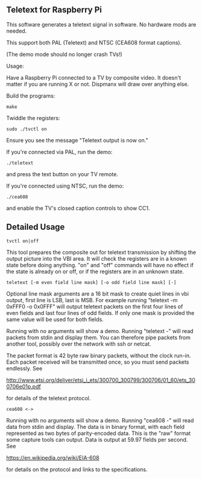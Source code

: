 Teletext for Raspberry Pi
-------------------------

This software generates a teletext signal in software. No hardware
mods are needed.

This support both PAL (Teletext) and NTSC (CEA608 format captions).

(The demo mode should no longer crash TVs!)

Usage:

Have a Raspberry Pi connected to a TV by composite video.
It doesn't matter if you are running X or not. Dispmanx will draw over
anything else.

Build the programs:

    make

Twiddle the registers:

    sudo ./tvctl on

Ensure you see the message "Teletext output is now on."

If you're connected via PAL, run the demo:

    ./teletext

and press the text button on your TV remote.

If you're connected using NTSC, run the demo:

    ./cea608

and enable the TV's closed caption controls to show CC1.

Detailed Usage
--------------

    tvctl on|off

This tool prepares the composite out for teletext transmission by
shifting the output picture into the VBI area. It will check the
registers are in a known state before doing anything. "on" and
"off" commands will have no effect if the state is already on or
off, or if the registers are in an unknown state.

    teletext [-m even field line mask] [-o odd field line mask] [-]

Optional line mask arguments are a 16 bit mask to create quiet lines
in vbi output, first line is LSB, last is MSB. For example running
"teletext -m 0xFFF0 -o 0x0FFF" will output teletext packets on the first four lines of even fields and last four lines of odd fields. If only one mask is provided the same value will be used for both fields.

Running with no arguments will show a demo. Running "teletext -"
will read packets from stdin and display them. You can therefore
pipe packets from another tool, possibly over the network with ssh
or netcat.

The packet format is 42 byte raw binary packets, without the clock
run-in. Each packet received will be transmitted once, so you must
send packets endlessly. See

http://www.etsi.org/deliver/etsi_i_ets/300700_300799/300706/01_60/ets_300706e01p.pdf

for details of the teletext protocol.

    cea608 <->

Running with no arguments will show a demo.  Running "cea608 -"
will read data from stdin and display.  The data is in binary format,
with each field represented as two bytes of parity-encoded data.
This is the "raw" format some capture tools can output.  Data is
output at 59.97 fields per second.  See

https://en.wikipedia.org/wiki/EIA-608

for details on the protocol and links to the specifications.
